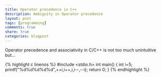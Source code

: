 ```yaml
---
title: Operator precedence in C++
description: Ambiguity in Operator precedence
layout: post
tags: [programming]
comments: true
share: true
categories: blogpost
---
```

Operator precedence and associativity in C/C++ is not too much unintuitive but&#8230;  
<!--more-->

{% highlight c linenos %}
#include <stdio.h>
int main()
{
int i=5;
printf("%d%d%d%d%d",++i,i++,i,i--,--i);
return 0;
}
{% endhighlight %}